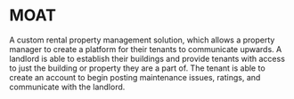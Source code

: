 # MOAT
A custom rental property management solution, which allows a property manager to create a platform for their tenants to communicate upwards. A landlord is able to establish their buildings and provide tenants with access to just the building or property they are a part of. The tenant is able to create an account to begin posting maintenance issues, ratings, and communicate with the landlord.
